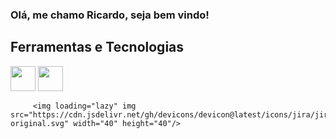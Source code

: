 ### Olá, me chamo Ricardo, seja bem vindo! 

## Ferramentas e Tecnologias

           
<img loading="lazy" img src="https://cdn.jsdelivr.net/gh/devicons/devicon@latest/icons/cypressio/cypressio-original.svg" width="40" height="40"/>
          
<img loading="lazy" img src="https://cdn.jsdelivr.net/gh/devicons/devicon@latest/icons/selenium/selenium-original.svg" width="40" height="40"/>


         <img loading="lazy" img src="https://cdn.jsdelivr.net/gh/devicons/devicon@latest/icons/jira/jira-original.svg" width="40" height="40"/>
          
           
          





          

